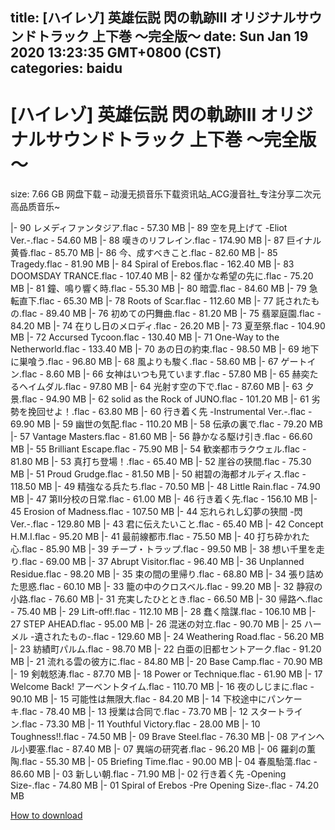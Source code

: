 
title: [ハイレゾ] 英雄伝説 閃の軌跡III オリジナルサウンドトラック 上下巻 ～完全版～
date: Sun Jan 19 2020 13:23:35 GMT+0800 (CST)    
categories: baidu
---

# [ハイレゾ] 英雄伝説 閃の軌跡III オリジナルサウンドトラック 上下巻 ～完全版～
size: 7.66 GB
 网盘下载 – 动漫无损音乐下载资讯站_ACG漫音社_专注分享二次元高品质音乐~
 
|- 90 レメディファンタジア.flac - 57.30 MB
|- 89 空を見上げて -Eliot Ver.-.flac - 54.60 MB
|- 88 嘆きのリフレイン.flac - 174.90 MB
|- 87 巨イナル黄昏.flac - 85.70 MB
|- 86 今、成すべきこと.flac - 82.60 MB
|- 85 Tragedy.flac - 81.90 MB
|- 84 Spiral of Erebos.flac - 162.40 MB
|- 83 DOOMSDAY TRANCE.flac - 107.40 MB
|- 82 僅かな希望の先に.flac - 75.20 MB
|- 81 鐘、鳴り響く時.flac - 55.30 MB
|- 80 暗雲.flac - 84.60 MB
|- 79 急転直下.flac - 65.30 MB
|- 78 Roots of Scar.flac - 112.60 MB
|- 77 託されたもの.flac - 89.40 MB
|- 76 初めての円舞曲.flac - 81.20 MB
|- 75 翡翠庭園.flac - 84.20 MB
|- 74 在りし日のメロディ.flac - 26.20 MB
|- 73 夏至祭.flac - 104.90 MB
|- 72 Accursed Tycoon.flac - 130.40 MB
|- 71 One-Way to the Netherworld.flac - 133.40 MB
|- 70 あの日の約束.flac - 98.50 MB
|- 69 地下に巣喰う.flac - 96.80 MB
|- 68 風よりも駿く.flac - 58.60 MB
|- 67 ゲートイン.flac - 8.60 MB
|- 66 女神はいつも見ています.flac - 57.80 MB
|- 65 赫奕たるヘイムダル.flac - 97.80 MB
|- 64 光射す空の下で.flac - 87.60 MB
|- 63 夕景.flac - 94.90 MB
|- 62 solid as the Rock of JUNO.flac - 101.20 MB
|- 61 劣勢を挽回せよ！.flac - 63.80 MB
|- 60 行き着く先 -Instrumental Ver.-.flac - 69.90 MB
|- 59 幽世の気配.flac - 110.20 MB
|- 58 伝承の裏で.flac - 79.20 MB
|- 57 Vantage Masters.flac - 81.60 MB
|- 56 静かなる駆け引き.flac - 66.60 MB
|- 55 Brilliant Escape.flac - 75.90 MB
|- 54 歓楽都市ラクウェル.flac - 81.80 MB
|- 53 真打ち登場！.flac - 65.40 MB
|- 52 崖谷の狭間.flac - 75.30 MB
|- 51 Proud Grudge.flac - 81.50 MB
|- 50 紺碧の海都オルディス.flac - 118.50 MB
|- 49 精強なる兵たち.flac - 70.50 MB
|- 48 Little Rain.flac - 74.90 MB
|- 47 第II分校の日常.flac - 61.00 MB
|- 46 行き着く先.flac - 156.10 MB
|- 45 Erosion of Madness.flac - 107.50 MB
|- 44 忘れられし幻夢の狭間 -閃Ver.-.flac - 129.80 MB
|- 43 君に伝えたいこと.flac - 65.40 MB
|- 42 Concept H.M.I.flac - 95.20 MB
|- 41 最前線都市.flac - 75.50 MB
|- 40 打ち砕かれた心.flac - 85.90 MB
|- 39 チープ・トラップ.flac - 99.50 MB
|- 38 想い千里を走り.flac - 69.00 MB
|- 37 Abrupt Visitor.flac - 96.40 MB
|- 36 Unplanned Residue.flac - 98.20 MB
|- 35 束の間の里帰り.flac - 68.80 MB
|- 34 張り詰めた思惑.flac - 60.10 MB
|- 33 籠の中のクロスベル.flac - 99.20 MB
|- 32 静寂の小路.flac - 76.60 MB
|- 31 充実したひととき.flac - 66.50 MB
|- 30 帰路へ.flac - 75.40 MB
|- 29 Lift-off!.flac - 112.10 MB
|- 28 蠢く陰謀.flac - 106.10 MB
|- 27 STEP AHEAD.flac - 95.00 MB
|- 26 混迷の対立.flac - 90.70 MB
|- 25 ハーメル -遺されたもの-.flac - 129.60 MB
|- 24 Weathering Road.flac - 56.20 MB
|- 23 紡績町パルム.flac - 98.70 MB
|- 22 白亜の旧都セントアーク.flac - 91.20 MB
|- 21 流れる雲の彼方に.flac - 84.80 MB
|- 20 Base Camp.flac - 70.90 MB
|- 19 剣戟怒涛.flac - 87.70 MB
|- 18 Power or Technique.flac - 61.90 MB
|- 17 Welcome Back! アーベントタイム.flac - 110.70 MB
|- 16 夜のしじまに.flac - 90.10 MB
|- 15 可能性は無限大.flac - 84.20 MB
|- 14 下校途中にパンケーキ.flac - 78.40 MB
|- 13 授業は合同で.flac - 73.70 MB
|- 12 スタートライン.flac - 73.30 MB
|- 11 Youthful Victory.flac - 28.00 MB
|- 10 Toughness!!.flac - 74.50 MB
|- 09 Brave Steel.flac - 76.30 MB
|- 08 アインヘル小要塞.flac - 87.40 MB
|- 07 異端の研究者.flac - 96.20 MB
|- 06 羅刹の薫陶.flac - 55.30 MB
|- 05 Briefing Time.flac - 90.00 MB
|- 04 春風駘蕩.flac - 86.60 MB
|- 03 新しい朝.flac - 71.90 MB
|- 02 行き着く先 -Opening Size-.flac - 74.80 MB
|- 01 Spiral of Erebos -Pre Opening Size-.flac - 74.20 MB

[How to download](https://bpcam.bemobtrk.com/go/2ceec3aa-1ca2-46d6-b9ff-aaa5c184517c?jno=149)